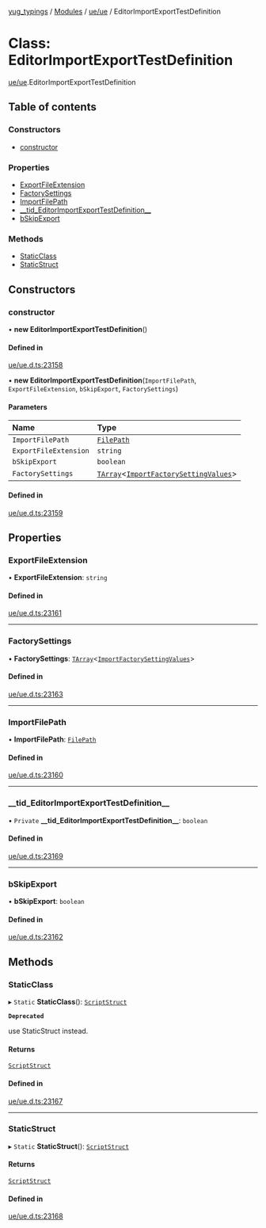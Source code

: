 [yug_typings](../README.md) / [Modules](../modules.md) / [ue/ue](../modules/ue_ue.md) / EditorImportExportTestDefinition

# Class: EditorImportExportTestDefinition

[ue/ue](../modules/ue_ue.md).EditorImportExportTestDefinition

## Table of contents

### Constructors

- [constructor](ue_ue.EditorImportExportTestDefinition.md#constructor)

### Properties

- [ExportFileExtension](ue_ue.EditorImportExportTestDefinition.md#exportfileextension)
- [FactorySettings](ue_ue.EditorImportExportTestDefinition.md#factorysettings)
- [ImportFilePath](ue_ue.EditorImportExportTestDefinition.md#importfilepath)
- [\_\_tid\_EditorImportExportTestDefinition\_\_](ue_ue.EditorImportExportTestDefinition.md#__tid_editorimportexporttestdefinition__)
- [bSkipExport](ue_ue.EditorImportExportTestDefinition.md#bskipexport)

### Methods

- [StaticClass](ue_ue.EditorImportExportTestDefinition.md#staticclass)
- [StaticStruct](ue_ue.EditorImportExportTestDefinition.md#staticstruct)

## Constructors

### constructor

• **new EditorImportExportTestDefinition**()

#### Defined in

[ue/ue.d.ts:23158](https://github.com/YugMetaverse/yug_typings/blob/25cad34/ue/ue.d.ts#L23158)

• **new EditorImportExportTestDefinition**(`ImportFilePath`, `ExportFileExtension`, `bSkipExport`, `FactorySettings`)

#### Parameters

| Name | Type |
| :------ | :------ |
| `ImportFilePath` | [`FilePath`](ue_ue.FilePath.md) |
| `ExportFileExtension` | `string` |
| `bSkipExport` | `boolean` |
| `FactorySettings` | [`TArray`](../interfaces/ue_puerts.TArray.md)<[`ImportFactorySettingValues`](ue_ue.ImportFactorySettingValues.md)\> |

#### Defined in

[ue/ue.d.ts:23159](https://github.com/YugMetaverse/yug_typings/blob/25cad34/ue/ue.d.ts#L23159)

## Properties

### ExportFileExtension

• **ExportFileExtension**: `string`

#### Defined in

[ue/ue.d.ts:23161](https://github.com/YugMetaverse/yug_typings/blob/25cad34/ue/ue.d.ts#L23161)

___

### FactorySettings

• **FactorySettings**: [`TArray`](../interfaces/ue_puerts.TArray.md)<[`ImportFactorySettingValues`](ue_ue.ImportFactorySettingValues.md)\>

#### Defined in

[ue/ue.d.ts:23163](https://github.com/YugMetaverse/yug_typings/blob/25cad34/ue/ue.d.ts#L23163)

___

### ImportFilePath

• **ImportFilePath**: [`FilePath`](ue_ue.FilePath.md)

#### Defined in

[ue/ue.d.ts:23160](https://github.com/YugMetaverse/yug_typings/blob/25cad34/ue/ue.d.ts#L23160)

___

### \_\_tid\_EditorImportExportTestDefinition\_\_

• `Private` **\_\_tid\_EditorImportExportTestDefinition\_\_**: `boolean`

#### Defined in

[ue/ue.d.ts:23169](https://github.com/YugMetaverse/yug_typings/blob/25cad34/ue/ue.d.ts#L23169)

___

### bSkipExport

• **bSkipExport**: `boolean`

#### Defined in

[ue/ue.d.ts:23162](https://github.com/YugMetaverse/yug_typings/blob/25cad34/ue/ue.d.ts#L23162)

## Methods

### StaticClass

▸ `Static` **StaticClass**(): [`ScriptStruct`](ue_ue.ScriptStruct.md)

**`Deprecated`**

use StaticStruct instead.

#### Returns

[`ScriptStruct`](ue_ue.ScriptStruct.md)

#### Defined in

[ue/ue.d.ts:23167](https://github.com/YugMetaverse/yug_typings/blob/25cad34/ue/ue.d.ts#L23167)

___

### StaticStruct

▸ `Static` **StaticStruct**(): [`ScriptStruct`](ue_ue.ScriptStruct.md)

#### Returns

[`ScriptStruct`](ue_ue.ScriptStruct.md)

#### Defined in

[ue/ue.d.ts:23168](https://github.com/YugMetaverse/yug_typings/blob/25cad34/ue/ue.d.ts#L23168)
